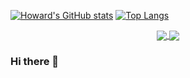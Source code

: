 
[![Howard's GitHub stats](https://github-readme-stats.vercel.app/api?username=h30306)](https://github.com/h30306/github-readme-stats)
[![Top Langs](https://github-readme-stats.vercel.app/api/top-langs/?username=h30306&layout=compact)](https://github.com/h30306/github-readme-stats)

<p align=center>
    <a href="https://github.com/h30306">
      <img align="center" src="https://github-readme-stats.h30306.vercel.app/api?username=h30306&show_icons=true&theme=vue-dark&hide=issues,prs,contribs&custom_title=Howard's GitHub Medium Stats&include_all_commits=true&count_private=true" />
    </a>
    <a href="https://github.com/chonyy">
      <img align="center" src="https://github-readme-stats.anuraghazra1.vercel.app/api/top-langs/?username=h30306&layout=compact&theme=vue-dark" />
    </a>
</p>

<!--
<a href="https://github.com/h30306">
      <img align="center" src="https://github-readme-stats.anuraghazra1.vercel.app/api/top-langs/?username=h30306&layout=compact&theme=vue-dark" />
    </a>
-->
### Hi there 👋

<!--
**h30306/h30306** is a ✨ _special_ ✨ repository because its `README.md` (this file) appears on your GitHub profile.

Here are some ideas to get you started:

- 🔭 I’m currently working on ...
- 🌱 I’m currently learning ...
- 👯 I’m looking to collaborate on ...
- 🤔 I’m looking for help with ...
- 💬 Ask me about ...
- 📫 How to reach me: ...
- 😄 Pronouns: ...
- ⚡ Fun fact: ...
-->
